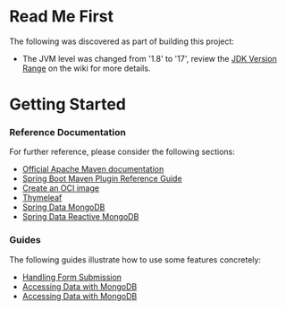# Read Me First

The following was discovered as part of building this project:

* The JVM level was changed from '1.8' to '17', review
  the [JDK Version Range](https://github.com/spring-projects/spring-framework/wiki/Spring-Framework-Versions#jdk-version-range)
  on the wiki for more details.

# Getting Started

### Reference Documentation

For further reference, please consider the following sections:

* [Official Apache Maven documentation](https://maven.apache.org/guides/index.html)
* [Spring Boot Maven Plugin Reference Guide](https://docs.spring.io/spring-boot/docs/3.0.0/maven-plugin/reference/html/)
* [Create an OCI image](https://docs.spring.io/spring-boot/docs/3.0.0/maven-plugin/reference/html/#build-image)
* [Thymeleaf](https://docs.spring.io/spring-boot/docs/3.0.0/reference/htmlsingle/#web.servlet.spring-mvc.template-engines)
* [Spring Data MongoDB](https://docs.spring.io/spring-boot/docs/3.0.0/reference/htmlsingle/#data.nosql.mongodb)
* [Spring Data Reactive MongoDB](https://docs.spring.io/spring-boot/docs/3.0.0/reference/htmlsingle/#data.nosql.mongodb)

### Guides

The following guides illustrate how to use some features concretely:

* [Handling Form Submission](https://spring.io/guides/gs/handling-form-submission/)
* [Accessing Data with MongoDB](https://spring.io/guides/gs/accessing-data-mongodb/)
* [Accessing Data with MongoDB](https://spring.io/guides/gs/accessing-data-mongodb/)

